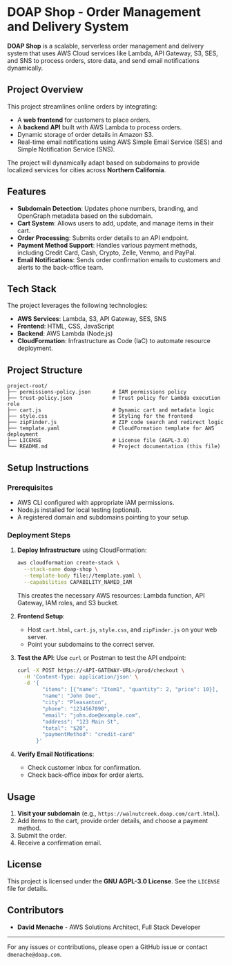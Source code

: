 # DOAP Shop - Order Management and Delivery System

**DOAP Shop** is a scalable, serverless order management and delivery system that uses AWS Cloud services like Lambda, API Gateway, S3, SES, and SNS to process orders, store data, and send email notifications dynamically.

## Project Overview
This project streamlines online orders by integrating:
- A **web frontend** for customers to place orders.
- A **backend API** built with AWS Lambda to process orders.
- Dynamic storage of order details in Amazon S3.
- Real-time email notifications using AWS Simple Email Service (SES) and Simple Notification Service (SNS).

The project will dynamically adapt based on subdomains to provide localized services for cities across **Northern California**.

## Features
- **Subdomain Detection**: Updates phone numbers, branding, and OpenGraph metadata based on the subdomain.
- **Cart System**: Allows users to add, update, and manage items in their cart.
- **Order Processing**: Submits order details to an API endpoint.
- **Payment Method Support**: Handles various payment methods, including Credit Card, Cash, Crypto, Zelle, Venmo, and PayPal.
- **Email Notifications**: Sends order confirmation emails to customers and alerts to the back-office team.

## Tech Stack
The project leverages the following technologies:
- **AWS Services**: Lambda, S3, API Gateway, SES, SNS
- **Frontend**: HTML, CSS, JavaScript
- **Backend**: AWS Lambda (Node.js)
- **CloudFormation**: Infrastructure as Code (IaC) to automate resource deployment.

## Project Structure
```plaintext
project-root/
├── permissions-policy.json       # IAM permissions policy
├── trust-policy.json             # Trust policy for Lambda execution role
├── cart.js                       # Dynamic cart and metadata logic
├── style.css                     # Styling for the frontend
├── zipFinder.js                  # ZIP code search and redirect logic
├── template.yaml                 # CloudFormation template for AWS deployment
├── LICENSE                       # License file (AGPL-3.0)
└── README.md                     # Project documentation (this file)
```

## Setup Instructions
### Prerequisites
- AWS CLI configured with appropriate IAM permissions.
- Node.js installed for local testing (optional).
- A registered domain and subdomains pointing to your setup.

### Deployment Steps
1. **Deploy Infrastructure** using CloudFormation:
   ```bash
   aws cloudformation create-stack \
     --stack-name doap-shop \
     --template-body file://template.yaml \
     --capabilities CAPABILITY_NAMED_IAM
   ```
   This creates the necessary AWS resources: Lambda function, API Gateway, IAM roles, and S3 bucket.

2. **Frontend Setup**:
   - Host `cart.html`, `cart.js`, `style.css`, and `zipFinder.js` on your web server.
   - Point your subdomains to the correct server.

3. **Test the API**:
   Use `curl` or Postman to test the API endpoint:
   ```bash
   curl -X POST https://<API-GATEWAY-URL>/prod/checkout \
     -H 'Content-Type: application/json' \
     -d '{
           "items": [{"name": "Item1", "quantity": 2, "price": 10}],
           "name": "John Doe",
           "city": "Pleasanton",
           "phone": "1234567890",
           "email": "john.doe@example.com",
           "address": "123 Main St",
           "total": "$20",
           "paymentMethod": "credit-card"
         }'
   ```

4. **Verify Email Notifications**:
   - Check customer inbox for confirmation.
   - Check back-office inbox for order alerts.

## Usage
1. **Visit your subdomain** (e.g., `https://walnutcreek.doap.com/cart.html`).
2. Add items to the cart, provide order details, and choose a payment method.
3. Submit the order.
4. Receive a confirmation email.

## License
This project is licensed under the **GNU AGPL-3.0 License**. See the `LICENSE` file for details.

## Contributors
- **David Menache** - AWS Solutions Architect, Full Stack Developer

---
For any issues or contributions, please open a GitHub issue or contact `dmenache@doap.com`.

